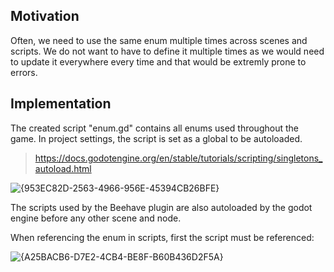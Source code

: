## Motivation

Often, we need to use the same enum multiple times across scenes and scripts. We do not want to have to define it multiple times as we would need to update it everywhere every time and that would be extremly prone to errors.

## Implementation

The created script "enum.gd" contains all enums used throughout the game. In project settings, the script is set as a global to be autoloaded. 

> https://docs.godotengine.org/en/stable/tutorials/scripting/singletons_autoload.html

![{953EC82D-2563-4966-956E-45394CB26BFE}](https://github.com/user-attachments/assets/3fb816b6-e899-4e75-8c5a-8871f3042b47)

The scripts used by the Beehave plugin are also autoloaded by the godot engine before any other scene and node.

When referencing the enum in scripts, first the script must be referenced:

![{A25BACB6-D7E2-4CB4-BE8F-B60B436D2F5A}](https://github.com/user-attachments/assets/ea5b4153-bfc1-47f8-9ef2-5e4951cbf2fa)
